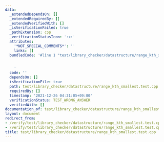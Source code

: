 ```yaml
---
data:
  _extendedDependsOn: []
  _extendedRequiredBy: []
  _extendedVerifiedWith: []
  _isVerificationFailed: true
  _pathExtension: cpp
  _verificationStatusIcon: ':x:'
  attributes:
    '*NOT_SPECIAL_COMMENTS*': ''
    links: []
  bundledCode: '#line 1 "test/library_checker/datastructure/range_kth_smallest.test.cpp"


    '
  code: ''
  dependsOn: []
  isVerificationFile: true
  path: test/library_checker/datastructure/range_kth_smallest.test.cpp
  requiredBy: []
  timestamp: '2021-12-26 04:31:05+09:00'
  verificationStatus: TEST_WRONG_ANSWER
  verifiedWith: []
documentation_of: test/library_checker/datastructure/range_kth_smallest.test.cpp
layout: document
redirect_from:
- /verify/test/library_checker/datastructure/range_kth_smallest.test.cpp
- /verify/test/library_checker/datastructure/range_kth_smallest.test.cpp.html
title: test/library_checker/datastructure/range_kth_smallest.test.cpp
---
```

